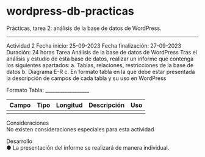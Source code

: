 # wordpress-db-practicas
Prácticas, tarea 2: análisis de la base de datos de WordPress.
***
Actividad 2
Fecha inicio: 25-09-2023
Fecha finalización: 27-09-2023
Duración: 24 horas
Tarea
Análisis de la base de datos de WordPress
Tras el análisis y estudio de esta base de datos, realizar un informe que contenga los
siguientes apartados:
a. Tablas, relaciones, restricciones de la base de datos
b. Diagrama E-R
c. En formato tabla en la que debe estar presentada la descripción de campos
de cada tabla y su uso en WordPress

Formato
Tabla: __________________

| Campo                | Tipo            | Longitud | Descripción                                                                                           | Uso                      |
|----------------------|-----------------|----------|-------------------------------------------------------------------------------------------------------|--------------------------|
|            |           |      |    | 



Consideraciones  
No existen consideraciones especiales para esta actividad

Desarrollo  
● La presentación del informe se realizará de manera individual.
